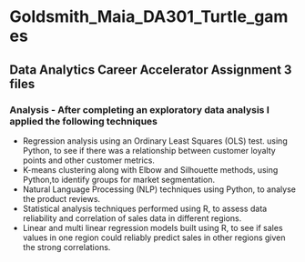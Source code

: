 # Goldsmith_Maia_DA301_Turtle_games
## Data Analytics Career Accelerator Assignment 3 files

### Analysis - After completing an exploratory data analysis I applied the following techniques

- Regression analysis using an Ordinary Least Squares (OLS) test. using Python, to see if there was a relationship between customer loyalty points and other customer metrics.
- K-means clustering along with Elbow and Silhouette methods, using Python,to identify groups for market segmentation.
- Natural Language Processing (NLP) techniques using Python, to analyse the product reviews.
- Statistical analysis techniques performed using R, to assess data reliability and correlation of sales data in different regions.
- Linear and multi linear regression models built using R, to see if sales values in one region could reliably predict sales in other regions given the strong correlations.

